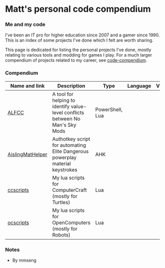 # Matt's personal code compendium

### Me and my code
I've been an IT pro for higher education since 2007 and a gamer since 1990. This is an index of some projects I've done which I felt are worth sharing.  

This page is dedicated for listing the personal projects I've done, mostly relating to various tools and modding for games I play. For a much larger compendium of projects related to my career, see [code-compendium](https://github.com/mmseng/code-compendium).  

### Compendium
<!-- Table row template
 | [ScriptName](https://github.com/engrit-illinois/ScriptName) | Summary of script | Language | 
-->

 | Name and link | Description | Type | Language | Visibility | 
 | ------------- | ----------- | ---- | -------- | ---------- | 
 | [ALFCC](https://github.com/mmseng/ALFCC) | A tool for helping to identify value-level conflicts between No Man's Sky Mods | PowerShell, Lua | 
 | [AislingMatHelper](https://github.com/mmseng/AislingMatHelper) | Authotkey script for automating Elite Dangerous powerplay material keystrokes | AHK | 
 | [ccscripts](https://github.com/mmseng/ccscripts) | My lua scripts for ComputerCraft (mostly for Turtles) | Lua | 
 | [ocscripts](https://github.com/mmseng/ocscripts) | My lua scripts for OpenComputers (mostly for Robots) | Lua | 
  
### Notes
- By mmseng
